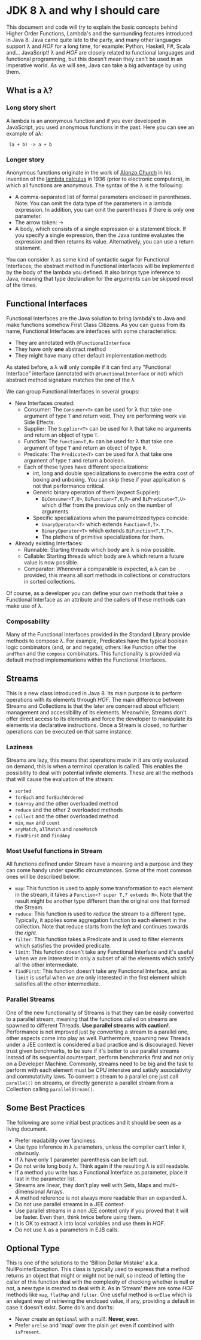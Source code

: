 # JDK 8 &#955; and why I should care

This document and code will try to explain the basic concepts behind Higher Order Functions, Lambda's and the surrounding features introduced in Java 8.
Java came quite late to the party, and many other languages support &#955; and _HOF_ for a long time, for example: Python, Haskell, F#, Scala and... JavaScript!
&#955; and _HOF_ are closely related to functional languages and functional programming, but this doesn't mean they can't be used in an imperative world. As we will see, Java can take a big advantage by using them.


## What is a &#955;?
### Long story short
A lambda is an anonymous function and if you ever developed in JavaScript, you used anonymous functions in the past. Here you can see an example of a&#955;:
``` lang=java
 (a + b) -> a + b
```
### Longer story
Anonymous functions originate in the work of [Alonzo Church](https://en.wikipedia.org/wiki/Alonzo_Church) in his invention of the [lambda calculus](https://en.wikipedia.org/wiki/Lambda_calculus) in 1936 (prior to electronic computers), in which all functions are anonymous.
The syntax of the &#955; is the following:
* A comma-separated list of formal parameters enclosed in parentheses.
  Note: You can omit the data type of the parameters in a lambda expression. In addition, you can omit the parentheses if there is only one parameter.
* The arrow token: ->
* A body, which consists of a single expression or a statement block.
  If you specify a single expression, then the Java runtime evaluates the expression and then returns its value. Alternatively, you can use a return statement.

You can consider &#955; as some kind of syntactic sugar for Functional Interfaces; the abstract method in Functional interfaces will be implemented by the body of the lambda you defined. It also brings type inference to Java, meaning that type declaration for the arguments can be skipped most of the times.

## Functional Interfaces
Functional Interfaces are the Java solution to bring lambda's to Java and make functions somehow First Class Citizens. As you can guess from its name, Functional Interfaces are interfaces with some characteristics:
* They are annotated with `@FunctionalInterface`
* They have only **one** abstract method
* They might have many other default implementation methods


As stated before, a &#955; will only compile if it can find any "Functional Interface" interface (annotated with `@FunctionalInterface` or not) which abstract method signature matches the one of the &#955;

We can group Functional Interfaces in several groups:
* New Interfaces created:
  * Consumer: The `Consumer<T>` can be used for &#955; that take one argument of type `T` and return void. They are performing work via Side Effects.
  * Supplier: The `Supplier<T>` can be used for &#955; that take no arguments and return an object of type `T`.
  * Function: The `Function<T,R>` can be used for &#955; that take one argument of type `T` and return an object of type `R`.
  * Predicate: The `Predicate<T>` can be used for &#955; that take one argument of type `T` and return a boolean.
  * Each of these types have different specializations:
    * int, long and double specializations to overcome the extra cost of boxing and unboxing. You can skip these if your application is not that performance critical.
    * Generic binary operation of them (expect Supplier):
      * `BiConsumer<T,U>`, `BiFunction<T,U,R>` and `BiPredicate<T,U>` which differ from the previous only on the number of arguments.
    * Specific specializations when the parametrized types coincide:
      * `UnaryOperator<T>` which extends `Function<T,T>`.
      * `BinaryOperator<T>` which extends `BiFunction<T,T,T>`.
      * The plethora of primitive specializations for them.
* Already existing Interfaces:
  * Runnable: Starting threads which body are &#955; is now possible.
  * Callable: Starting threads which body are &#955; which return a future value is now possible.
  * Comparator: Whenever a comparable is expected, a &#955; can be provided, this means all sort methods in collections or constructors in sorted collections.

Of course, as a developer you can define your own methods that take a Functional Interface as an attribute and the callers of these methods can make use of &#955;.

### Composability
Many of the Functional Interfaces provided in the Standard Library provide methods to compose &#955;. For example, Predicates have the typical boolean logic combinators (and, or and negate); others like Function offer the `andThen` and the `compose` combinators. This functionality is provided via default method implementations within the Functional Interfaces.

## Streams
This is a new class introduced in Java 8. Its main purpose is to perform operations with its elements through _HOF_. The main difference between Streams and Collections is that the later are concerned about efficient management and accessibility of its elements. Meanwhile, Streams don't offer direct access to its elements and force the developer to manipulate its elements via declarative instructions. Once a Stream is closed, no further operations can be executed on that same instance.
### Laziness
Streams are lazy, this means that operations made in it are only evaluated on demand, this is when a terminal operation is called. This enables the possibility to deal with potential infinite elements. These are all the methods that will cause the evaluation of the stream:
* `sorted`
* `forEach` and `forEachOrdered`
* `toArray` and the other overloaded method
* `reduce` and the other 2 overloaded methods
* `collect` and the other overloaded method
* `min`, `max` and `count`
* `anyMatch`, `allMatch` and `noneMatch`
* `findFirst` and `findAny`

### Most Useful functions in Stream
All functions defined under Stream have a meaning and a purpose and they can come handy under specific circumstances. Some of the most common ones will be described below:
* `map`: This function is used to apply some transformation to each element in the stream, it takes a `Function<? super T,? extends R>`. Note that the result might be another type different than the original one that formed the Stream.
* `reduce`: This function is used to _reduce_ the stream to a different type. Typically, it applies some aggregation function to each element in the collection. Note that reduce starts from the _left_ and continues towards the _right_.
* `filter`: This function takes a Predicate and is used to filter elements which satisfies the provided predicate.
* `limit`: This function doesn't take any Functional Interface and it's useful when we are interested in only a subset of all the elements which satisfy all the other intermediate.
* `findFirst`: This function doesn't take any Functional Interface, and as `limit` is useful when we are only interested in the first element which satisfies all the other intermediate.

### Parallel Streams
One of the new functionality of Streams is that they can be easily converted to a parallel stream, meaning that the functions called on streams are spawned to different Threads. **Use parallel streams with caution!**. Performance is not improved just by converting a stream to a parallel one, other aspects come into play as well. Furthermore, spawning new Threads under a JEE context is considered a bad practice and is discouraged.
Never trust given benchmarks, to be sure if it's better to use parallel streams instead of its sequential counterpart, perform benchmarks first and not only on a Developer Machine. Commonly, streams need to be big and the task to perform with each element must be CPU intensive and satisfy associativity and commutativity laws.
To convert a stream to a parallel one just call `parallel()` on streams, or directly generate a parallel stream from a Collection calling `parallelStream()`.

## Some Best Practices
The following are some initial best practices and it should be seen as a living document.
* Prefer readability over fanciness.
* Use type inference in &#955; parameters, unless the compiler can't infer it, obviously.
* If &#955; have only 1 parameter parenthesis can be left out.
* Do not write long body &#955;. Think again if the resulting &#955; is still readable.
* If a method you write has a Functional Interface as parameter, place it last in the parameter list.
* Streams are linear, they don't play well with Sets, Maps and multi-dimensional Arrays.
* A method reference is not always more readable than an expanded &#955;.
* Do not use parallel streams in a JEE context.
* Use parallel streams in a non JEE context only if you proved that it will be faster. Even then, think twice before using them.
* It is OK to extract &#955; into local variables and use them in _HOF_.
* Do not use &#955; as a parameters in EJB calls.

## Optional Type
This is one of the solutions to the 'Billion Dollar Mistake' a.k.a. NullPointerException. This class is typically used to express that a method returns an object that might or might not be null, so instead of letting the caller of this function deal with the complexity of checking whether is null or not, a new type is created to deal with it. As in 'Stream' there are some _HOF_ methods like `map`, `flatMap` and `filter`. One useful method is `orElse` which is an elegant way of retrieving the enclosed value, if any, providing a default in case it doesn't exist. Some do's and don'ts:
* Never create an `Optional` with a null!. **Never, ever.**
* Prefer `orElse` and 'map' over the plain `get` even if combined with `isPresent`.
